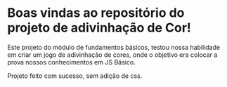 # Boas vindas ao repositório do projeto de adivinhação de Cor!

Este projeto do módulo de fundamentos básicos, testou nossa habilidade em criar um jogo
de adivinhação de cores, onde o objetivo era colocar a prova nossos conhecimentos em
JS Básico.

Projeto feito com sucesso, sem adição de css.
